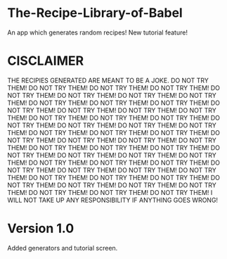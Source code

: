 # The-Recipe-Library-of-Babel
An app which generates random recipes! New tutorial feature!

# CISCLAIMER
THE RECIPIES GENERATED ARE MEANT TO BE A JOKE. DO NOT TRY THEM! DO NOT TRY THEM! DO NOT TRY THEM! DO NOT TRY THEM! DO NOT TRY THEM! DO NOT TRY THEM! DO NOT TRY THEM! DO NOT TRY THEM! DO NOT TRY THEM! DO NOT TRY THEM! DO NOT TRY THEM! DO NOT TRY THEM! DO NOT TRY THEM! DO NOT TRY THEM! DO NOT TRY THEM! DO NOT TRY THEM! DO NOT TRY THEM! DO NOT TRY THEM! DO NOT TRY THEM! DO NOT TRY THEM! DO NOT TRY THEM! DO NOT TRY THEM! DO NOT TRY THEM! DO NOT TRY THEM! DO NOT TRY THEM! DO NOT TRY THEM! DO NOT TRY THEM! DO NOT TRY THEM! DO NOT TRY THEM! DO NOT TRY THEM! DO NOT TRY THEM! DO NOT TRY THEM! DO NOT TRY THEM! DO NOT TRY THEM! DO NOT TRY THEM! DO NOT TRY THEM! DO NOT TRY THEM! DO NOT TRY THEM! DO NOT TRY THEM! DO NOT TRY THEM! DO NOT TRY THEM! DO NOT TRY THEM! DO NOT TRY THEM! DO NOT TRY THEM! DO NOT TRY THEM! DO NOT TRY THEM! DO NOT TRY THEM! DO NOT TRY THEM! DO NOT TRY THEM! DO NOT TRY THEM! DO NOT TRY THEM! DO NOT TRY THEM! DO NOT TRY THEM! I WILL NOT TAKE UP ANY RESPONSIBILITY IF ANYTHING GOES WRONG!

# Version 1.0
Added generators and tutorial screen.
